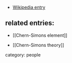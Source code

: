 
* [Wikipedia entry](http://en.wikipedia.org/wiki/James_Harris_Simons)

## related entries:

* [[Chern-Simons element]]

* [[Chern-Simons theory]]

category: people